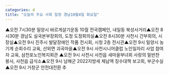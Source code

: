 ```yaml
---
categories: d
title: "오늘의 주요 사회 일정 경남10월4일 화요일"
---
```

▲오전 7시30분 밀양시 바르게살기운동 10월 전국캠페인, 내일동 북성사거리▲오전 8시30분 경남도 실국본부장회의, 도청 도정회의실▲오전 8시30분 사천시 간부회의, 시장실▲오전 9시 진주시 발달장애인 작품 전시회, 시청 2층 전시관▲오전 9시 밀양시 농기계 순회수리 교육, 산외면 괴곡마을▲오전 9시 사천시니어클럽 노인일자리 사업 참여자 교육, 삼천포노인복지회관 ▲오전 9시 사천시 사천읍 새마을부녀회 사랑의 밑반찬 봉사, 사천읍 급식소▲오전 9시 남해군 2022지방세 체납액 징수대책 보고회, 부군수실▲오전 9시 거창군 안전대전환 추